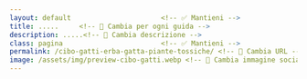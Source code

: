 ```yaml
---
layout: default                      <!-- ✅ Mantieni -->
title: .....     <!-- 🔄 Cambia per ogni guida -->
description: .....<!-- 🔄 Cambia descrizione -->
class: pagina                        <!-- ✅ Mantieni -->
permalink: /cibo-gatti-erba-gatta-piante-tossiche/ <!-- 🔄 Cambia URL -->
image: /assets/img/preview-cibo-gatti.webp <!-- 🔄 Cambia immagine social -->
---
```



